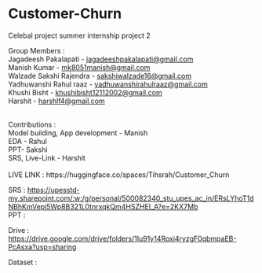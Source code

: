 # Customer-Churn
Celebal project summer internship project 2

Group Members : <br>
Jagadeesh Pakalapati - jagadeeshpakalapati@gmail.com <br>
Manish Kumar - mk8051manish@gmail.com <br>
Walzade Sakshi Rajendra - sakshiwalzade16@gmail.com <br>
Yadhuwanshi Rahul raaz - yadhuwanshirahulraaz@gmail.com <br>
Khushi Bisht - khushibisht12112002@gmail.com <br>
Harshit - harshlf4@gmail.com <br>

<br>
Contributions : <br>
Model building, App development - Manish <br>
EDA - Rahul <br>
PPT- Sakshi <br>
SRS, Live-Link - Harshit <br>
<br>
LIVE LINK : https://huggingface.co/spaces/Tihsrah/Customer_Churn

SRS : https://upesstd-my.sharepoint.com/:w:/g/personal/500082340_stu_upes_ac_in/ERsLYhoT1dNBhKmVepi5Wp8B321L0tnrxqkQm4HSZHEI_A?e=2KX7Mb <br>
PPT : 

Drive : https://drive.google.com/drive/folders/1Iu91y14Roxi4ryzgF0qbmpaEB-PcAsxa?usp=sharing

Dataset : 
